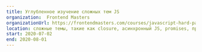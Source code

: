 ```yaml
---
title: Углубленное изучение сложных тем JS
organization:  Frontend Masters
organizationUrl: https://frontendmasters.com/courses/javascript-hard-parts-v2/
location: сложные темы, такие как closure, асинхронный JS, promises, прототипы и т.д.
start: 2020-07-02
end: 2020-08-01
---
```

